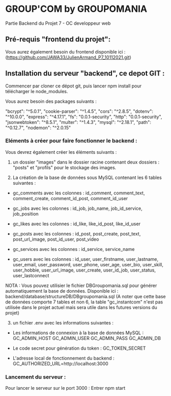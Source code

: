 # GROUP'COM by GROUPOMANIA

Partie Backend du Projet 7 - OC developpeur web

## Pré-requis "frontend du projet":

Vous aurez également besoin du frontend disponible ici : (https://github.com/JAWA33/JulienArmand_P7_10112021.git)

## Installation du serveur "backend", ce depot GIT :

Commencer par cloner ce dépot git, puis lancer npm install pour télécharger le node_modules.

Vous aurez besoin des packages suivants :

"bcrypt": "^5.0.1",
"cookie-parser": "^1.4.5",
"cors": "^2.8.5",
"dotenv": "^10.0.0",
"express": "^4.17.1",
"fs": "0.0.1-security",
"http": "0.0.1-security",
"jsonwebtoken": "^8.5.1",
"multer": "^1.4.3",
"mysql": "^2.18.1",
"path": "^0.12.7",
"nodemon": "^2.0.15"

### Eléments à créer pour faire fonctionner le backend :

Vous devrez également créer les éléments suivants :

1. un dossier "images" dans le dossier racine contenant deux dossiers : "posts" et "profils" pour le stockage des images.

2. La création de la base de données sous MySQL contenant les 6 tables suivantes :

- gc_comments avec les colonnes : id_comment, comment_text, comment_create, comment_id_post, comment_id_user

- gc_jobs avec les colonnes : id_job, job_name, job_id_service, job_position

- gc_likes avec les colonnes : id_like, like_id_post, like_id_user

- gc_posts avec les colonnes : id_post, post_create, post_text, post_url_image, post_id_user, post_video

- gc_services avec les colonnes : id_service, service_name

- gc_users avec les colonnes : id_user, user_firstname, user_lastname, user_email, user_password, user_phone, user_age, user_bio, user_skill, user_hobbie, user_url_image, user_create, user_id_job, user_status, user_lastconnect

NOTA : Vous pouvez utilisier le fichier DBGroupomania.sql pour générer automatiquement la base de données. Disponible ici : backend/database/structureDB/DBgroupomania.sql (A noter que cette base de données comporte 7 tables et non 6, la table "gc_instantcom" n'est pas utilisée dans le projet actuel mais sera utile dans les futures versions du projet)

3. un fichier .env avec les informations suivantes :

- Les informations de connexion à la base de données MySQL :
  GC_ADMIN_HOST
  GC_ADMIN_USER
  GC_ADMIN_PASS
  GC_ADMIN_DB

- Le code secret pour génération du token :
  GC_TOKEN_SECRET

- L'adresse local de fonctionnement du backend :
  GC_AUTHORIZED_URL=http://localhost:3000

### Lancement du serveur :

Pour lancer le serveur sur le port 3000 : Entrer npm start

